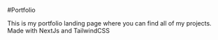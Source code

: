 #Portfolio

This is my portfolio landing page where you can find all of my projects. 
Made with NextJs and TailwindCSS


